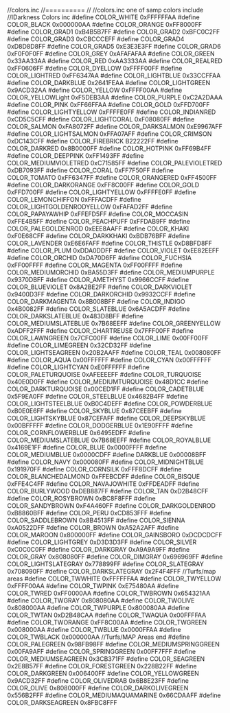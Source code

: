 //colors.inc
//==========
//
//colors.inc one of samp colors include 
//IDarkness Colors inc
#define COLOR_WHITE 0xFFFFFFAA
#define COLOR_BLACK 0x000000AA
#define COLOR_ORANGE 0xFF8000FF
#define COLOR_GRAD1 0xB4B5B7FF
#define COLOR_GRAD2 0xBFC0C2FF
#define COLOR_GRAD3 0xCBCCCEFF
#define COLOR_GRAD4 0xD8D8D8FF
#define COLOR_GRAD5 0xE3E3E3FF
#define COLOR_GRAD6 0xF0F0F0FF
#define COLOR_GREY 0xAFAFAFAA
#define COLOR_GREEN 0x33AA33AA
#define COLOR_RED 0xAA3333AA
#define COLOR_REALRED 0xFF0606FF
#define COLOR_DYELLOW 0xFFFF00FF
#define COLOR_LIGHTRED 0xFF6347AA
#define COLOR_LIGHTBLUE 0x33CCFFAA
#define COLOR_DARKBLUE 0x2641FEAA
#define COLOR_LIGHTGREEN 0x9ACD32AA
#define COLOR_YELLOW 0xFFFF00AA
#define COLOR_YELLOWLight 0xF5DEB3AA
#define COLOR_PURPLE 0xC2A2DAAA
#define COLOR_PINK 0xFF66FFAA
#define COLOR_GOLD 0xFFD700FF
#define COLOR_LIGHTYELLOW 0xFFFFE0FF
#define COLOR_INDIANRED 0xCD5C5CFF
#define COLOR_LIGHTCORAL 0xF08080FF
#define COLOR_SALMON 0xFA8072FF
#define COLOR_DARKSALMON 0xE9967AFF
#define COLOR_LIGHTSALMON 0xFFA07AFF
#define COLOR_CRIMSON 0xDC143CFF
#define COLOR_FIREBRICK B22222FF
#define COLOR_DARKRED 0x8B0000FF
#define COLOR_HOTPINK 0xFF69B4FF
#define COLOR_DEEPPINK 0xFF1493FF
#define COLOR_MEDIUMVIOLETRED 0xC71585FF
#define COLOR_PALEVIOLETRED 0xDB7093FF
#define COLOR_CORAL 0xFF7F50FF
#define COLOR_TOMATO 0xFF6347FF
#define COLOR_ORANGERED 0xFF4500FF
#define COLOR_DARKORANGE 0xFF8C00FF
#define COLOR_GOLD 0xFFD700FF
#define COLOR_LIGHTYELLOW 0xFFFFE0FF
#define COLOR_LEMONCHIFFON 0xFFFACDFF
#define COLOR_LIGHTGOLDENRODYELLOW 0xFAFAD2FF
#define COLOR_PAPAYAWHIP 0xFFEFD5FF
#define COLOR_MOCCASIN 0xFFE4B5FF
#define COLOR_PEACHPUFF 0xFFDAB9FF
#define COLOR_PALEGOLDENROD 0xEEE8AAFF
#define COLOR_KHAKI 0xF0E68CFF
#define COLOR_DARKKHAKI 0xBDB76BFF
#define COLOR_LAVENDER 0xE6E6FAFF
#define COLOR_THISTLE 0xD8BFD8FF
#define COLOR_PLUM 0xDDA0DDFF
#define COLOR_VIOLET 0xEE82EEFF
#define COLOR_ORCHID 0xDA70D6FF
#define COLOR_FUCHSIA 0xFF00FFFF
#define COLOR_MAGENTA 0xFF00FFFF
#define COLOR_MEDIUMORCHID 0xBA55D3FF
#define COLOR_MEDIUMPURPLE 0x9370DBFF
#define COLOR_AMETHYST 0x9966CCFF
#define COLOR_BLUEVIOLET 0x8A2BE2FF
#define COLOR_DARKVIOLET 0x9400D3FF
#define COLOR_DARKORCHID 0x9932CCFF
#define COLOR_DARKMAGENTA 0x8B008BFF
#define COLOR_INDIGO 0x4B0082FF
#define COLOR_SLATEBLUE 0x6A5ACDFF
#define COLOR_DARKSLATEBLUE 0x483D8BFF
#define COLOR_MEDIUMSLATEBLUE 0x7B68EEFF
#define COLOR_GREENYELLOW 0xADFF2FFF
#define COLOR_CHARTREUSE 0x7FFF00FF
#define COLOR_LAWNGREEN 0x7CFC00FF
#define COLOR_LIME 0x00FF00FF
#define COLOR_LIMEGREEN 0x32CD32FF
#define COLOR_LIGHTSEAGREEN 0x20B2AAFF
#define COLOR_TEAL 0x008080FF
#define COLOR_AQUA 0x00FFFFFF
#define COLOR_CYAN 0x00FFFFFF
#define COLOR_LIGHTCYAN 0xE0FFFFFF
#define COLOR_PALETURQUOISE 0xAFEEEEFF
#define COLOR_TURQUOISE 0x40E0D0FF
#define COLOR_MEDIUMTURQUOISE 0x48D1CC
#define COLOR_DARKTURQUOISE 0x00CED1FF
#define COLOR_CADETBLUE 0x5F9EA0FF
#define COLOR_STEELBLUE 0x4682B4FF
#define COLOR_LIGHTSTEELBLUE 0xB0C4DEFF
#define COLOR_POWDERBLUE 0xB0E0E6FF
#define COLOR_SKYBLUE 0x87CEEBFF
#define COLOR_LIGHTSKYBLUE 0x87CEFAFF
#define COLOR_DEEPSKYBLUE 0x00BFFFFF
#define COLOR_DODGERBLUE 0x1E90FFFF
#define COLOR_CORNFLOWERBLUE 0x6495EDFF
#define COLOR_MEDIUMSLATEBLUE 0x7B68EEFF
#define COLOR_ROYALBLUE 0x4169E1FF
#define COLOR_BLUE 0x0000FFFF
#define COLOR_MEDIUMBLUE 0x0000CDFF
#define DARKBLUE 0x00008BFF
#define COLOR_NAVY 0x000080FF
#define COLOR_MIDNIGHTBLUE 0x191970FF
#define COLOR_CORNSILK 0xFFF8DCFF
#define COLOR_BLANCHEDALMOND 0xFFEBCDFF
#define COLOR_BISQUE 0xFFE4C4FF
#define COLOR_NAVAJOWHITE 0xFFDEADFF
#define COLOR_BURLYWOOD 0xDEB887FF
#define COLOR_TAN 0xD2B48CFF
#define COLOR_ROSYBROWN 0xBC8F8FFF
#define COLOR_SANDYBROWN 0xF4A460FF
#define COLOR_DARKGOLDENROD 0xB8860BFF
#define COLOR_PERU 0xCD853FFF
#define COLOR_SADDLEBROWN 0x8B4513FF
#define COLOR_SIENNA 0xA0522DFF
#define COLOR_BROWN 0xA52A2AFF
#define COLOR_MAROON 0x800000FF
#define COLOR_GAINSBORO 0xDCDCDCFF
#define COLOR_LIGHTGREY 0xD3D3D3FF
#define COLOR_SILVER 0xC0C0C0FF
#define COLOR_DARKGRAY 0xA9A9A9FF
#define COLOR_GRAY 0x808080FF
#define COLOR_DIMGRAY 0x696969FF
#define COLOR_LIGHTSLATEGRAY 0x778899FF
#define COLOR_SLATEGRAY 0x708090FF
#define COLOR_DARKSLATEGRAY 0x2F4F4FFF
//Turfs/map areas
#define COLOR_TWWHITE 0xFFFFFFAA
#define COLOR_TWYELLOW 0xFFFF00AA
#define COLOR_TWPINK 0xE75480AA
#define COLOR_TWRED 0xFF0000AA
#define COLOR_TWBROWN 0x654321AA
#define COLOR_TWGRAY 0x808080AA
#define COLOR_TWOLIVE 0x808000AA
#define COLOR_TWPURPLE 0x800080AA
#define COLOR_TWTAN 0xD2B48CAA
#define COLOR_TWAQUA 0x00FFFFAA
#define COLOR_TWORANGE 0xFF8C00AA
#define COLOR_TWGREEN 0x008000AA
#define COLOR_TWBLUE 0x0000FFAA
#define COLOR_TWBLACK 0x000000AA
//Turfs/MAP Areas end
#define COLOR_PALEGREEN 0x98FB98FF
#define COLOR_MEDIUMSPRINGGREEN 0x00FA9AFF
#define COLOR_SPRINGGREEN 0x00FF7FFF
#define COLOR_MEDIUMSEAGREEN 0x3CB371FF
#define COLOR_SEAGREEN 0x2E8B57FF
#define COLOR_FORESTGREEN 0x228B22FF
#define COLOR_DARKGREEN 0x006400FF
#define COLOR_YELLOWGREEN 0x9ACD32FF
#define COLOR_OLIVEDRAB 0x6B8E23FF
#define COLOR_OLIVE 0x808000FF
#define COLOR_DARKOLIVEGREEN 0x556B2FFF
#define COLOR_MEDIUMAQUAMARINE 0x66CDAAFF
#define COLOR_DARKSEAGREEN 0x8FBC8FFF
